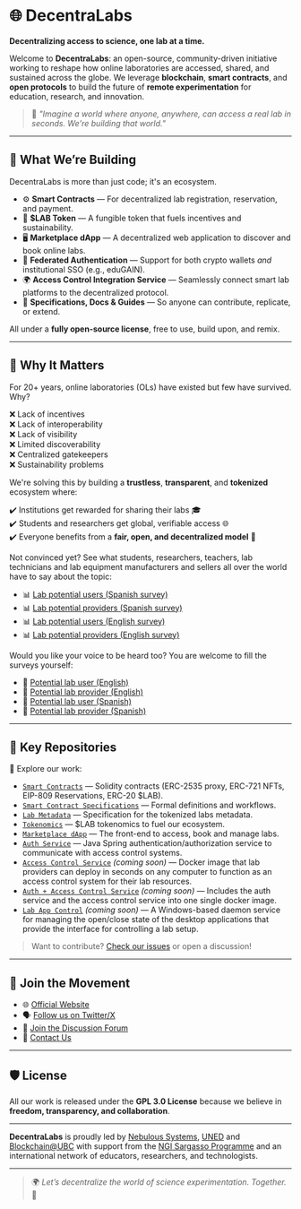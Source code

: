 # 🌐 DecentraLabs

**Decentralizing access to science, one lab at a time.**

Welcome to **DecentraLabs**: an open-source, community-driven initiative working to reshape how online laboratories are accessed, shared, and sustained across the globe. We leverage **blockchain**, **smart contracts**, and **open protocols** to build the future of **remote experimentation** for education, research, and innovation.

> 🧪 *"Imagine a world where anyone, anywhere, can access a real lab in seconds. We're building that world."*

---

## 🚀 What We’re Building

DecentraLabs is more than just code; it's an ecosystem.

- ⚙️ **Smart Contracts** — For decentralized lab registration, reservation, and payment.  
- 🧠 **$LAB Token** — A fungible token that fuels incentives and sustainability.  
- 🖥️ **Marketplace dApp** — A decentralized web application to discover and book online labs.  
- 🔐 **Federated Authentication** — Support for both crypto wallets *and* institutional SSO (e.g., eduGAIN).  
- 🌍 **Access Control Integration Service** — Seamlessly connect smart lab platforms to the decentralized protocol.  
- 📖 **Specifications, Docs & Guides** — So anyone can contribute, replicate, or extend.

All under a **fully open-source license**, free to use, build upon, and remix.

---

## 🌱 Why It Matters

For 20+ years, online laboratories (OLs) have existed but few have survived. Why?

❌ Lack of incentives  
❌ Lack of interoperability  
❌ Lack of visibility  
❌ Limited discoverability  
❌ Centralized gatekeepers  
❌ Sustainability problems  

We're solving this by building a **trustless**, **transparent**, and **tokenized** ecosystem where:

:heavy_check_mark: Institutions get rewarded for sharing their labs 🎓  
:heavy_check_mark: Students and researchers get global, verifiable access 🌐  
:heavy_check_mark: Everyone benefits from a **fair, open, and decentralized model** 🔁  

Not convinced yet? See what students, researchers, teachers, lab technicians and lab equipment manufacturers and sellers all over the world have to say about the topic:
- :bar_chart: [Lab potential users (Spanish survey)](https://forms.office.com/Pages/AnalysisPage.aspx?AnalyzerToken=VmwPliazQ0yeNAHJhWKkiaO4tiyCOfH6&id=SHBYtXCgrUO2VCCjHpstmUHZIu_Zj5VBpqmg_wZZ0-VUQlJRN1E2UDhDV1pRRllGTTg0TlZDSVU2Sy4u)
- :bar_chart: [Lab potential providers (Spanish survey)](https://forms.office.com/Pages/AnalysisPage.aspx?AnalyzerToken=0fhNRC6EaXN2oKncJuTTJWuLZPAizA6j&id=SHBYtXCgrUO2VCCjHpstmUHZIu_Zj5VBpqmg_wZZ0-VUMlZDNFZXWTJIVjVVUTVHVzNGRjE4Q0dRNC4u)
- :bar_chart: [Lab potential users (English survey)](https://forms.office.com/Pages/AnalysisPage.aspx?AnalyzerToken=7Glycz6QQZdiS6wl4UzQjiJeX8dQxUhn&id=SHBYtXCgrUO2VCCjHpstmUHZIu_Zj5VBpqmg_wZZ0-VUMUFVRkFDUkYySUlWVlJWRkpITEU4NjBUVy4u)
- :bar_chart: [Lab potential providers (English survey)](https://forms.office.com/Pages/AnalysisPage.aspx?AnalyzerToken=XYfdmbOFkF5n5Ll5ylVWB3AA5Fk5tRPg&id=SHBYtXCgrUO2VCCjHpstmUHZIu_Zj5VBpqmg_wZZ0-VUOEM3UUpNV1lYUzcyWEFXOUdRSkJHTzFOQy4u)

Would you like your voice to be heard too? You are welcome to fill the surveys yourself:
- :memo: [Potential lab user (English)](https://forms.office.com/e/Lmaa6haCsF)
- :memo: [Potential lab provider (English)](https://forms.office.com/e/4cuedTKrGK)
- :memo: [Potential lab user (Spanish)](https://forms.office.com/e/55krrX1cbz)
- :memo: [Potential lab provider (Spanish)](https://forms.office.com/e/6HYBsazuYm)

---

## 📂 Key Repositories

🔗 Explore our work:

- [`Smart Contracts`](https://github.com/DecentraLabsCom/Smart-Contracts) — Solidity contracts (ERC-2535 proxy, ERC-721 NFTs, EIP-809 Reservations, ERC-20 $LAB).  
- [`Smart Contract Specifications`](https://github.com/DecentraLabsCom/Smart-Contract-Specifications) — Formal definitions and workflows.
- [`Lab Metadata`](https://github.com/DecentraLabsCom/Lab-Metadata) — Specification for the tokenized labs metadata.
- [`Tokenomics`](https://github.com/DecentraLabsCom/Tokenomics) — $LAB tokenomics to fuel our ecosystem.  
- [`Marketplace dApp`](https://github.com/DecentraLabsCom/Marketplace) — The front-end to access, book and manage labs.  
- [`Auth Service`](https://github.com/DecentraLabsCom/auth-service) — Java Spring authentication/authorization service to communicate with access control systems.
- [`Access Control Service`](https://github.com/DecentraLabsCom/access-control-service) *(coming soon)* — Docker image that lab providers can deploy in seconds on any computer to function as an access control system for their lab resources.
- [`Auth + Access Control Service`](https://github.com/DecentraLabsCom/auth-access-control-service) *(coming soon)* — Includes the auth service and the access control service into one single docker image.
- [`Lab App Control`](https://github.com/DecentraLabsCom/lab-app-control) *(coming soon)* — A Windows-based daemon service for managing the open/close state of the desktop applications that provide the interface for controlling a lab setup.

> Want to contribute? [Check our issues](https://github.com/orgs/DecentraLabsCom/projects) or open a discussion!

---

## 🤝 Join the Movement

- 🌐 [Official Website](https://decentralabs.nebsyst.com)
- 🗣️ [Follow us on Twitter/X](https://twitter.com/DecentraLabsCom)  
- 💬 [Join the Discussion Forum](https://github.com/orgs/DecentraLabsCom/discussions)  
- 📨 [Contact Us](mailto:contact@nebsyst.com)

---

## 🛡 License

All our work is released under the **GPL 3.0 License** because we believe in **freedom, transparency, and collaboration**.

---

**DecentraLabs** is proudly led by [Nebulous Systems](https://nebsyst.com), [UNED](https://www.uned.es/) and [Blockchain@UBC](https://blockchain.ubc.ca/) with support from the [NGI Sargasso Programme](https://ngisargasso.eu/) and an international network of educators, researchers, and technologists.

---

> 🌍 *Let’s decentralize the world of science experimentation. Together.* 💫
